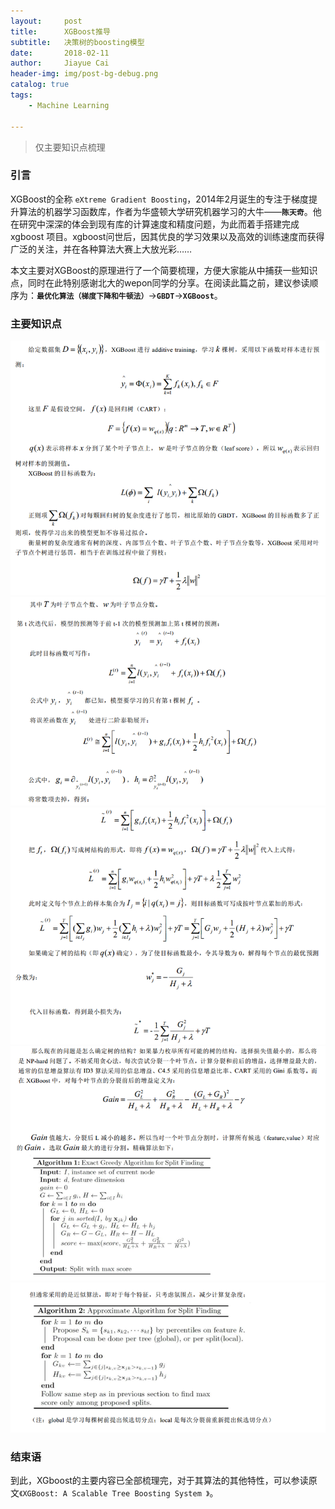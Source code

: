 ```yaml
---
layout:     post
title:      XGBoost推导
subtitle:   决策树的boosting模型
date:       2018-02-11
author:     Jiayue Cai
header-img: img/post-bg-debug.png
catalog: true
tags:
    - Machine Learning

---
```



> 仅主要知识点梳理

### 引言

XGBoost的全称 `eXtreme Gradient Boosting`，2014年2月诞生的专注于梯度提升算法的机器学习函数库，作者为华盛顿大学研究机器学习的大牛——**`陈天奇`**。他在研究中深深的体会到现有库的计算速度和精度问题，为此而着手搭建完成 xgboost 项目。xgboost问世后，因其优良的学习效果以及高效的训练速度而获得广泛的关注，并在各种算法大赛上大放光彩……

本文主要对XGBoost的原理进行了一个简要梳理，方便大家能从中捕获一些知识点，同时在此特别感谢北大的wepon同学的分享。在阅读此篇之前，建议参读顺序为：**`最优化算法（梯度下降和牛顿法）`**->**`GBDT`**->**`XGBoost`**。
 
### 主要知识点 

![](/img/post/20180211/1.png)
![](/img/post/20180211/2.png)
![](/img/post/20180211/3.png)
![](/img/post/20180211/4.png)
![](/img/post/20180211/5.png)
	
### 结束语

到此，XGboost的主要内容已全部梳理完，对于其算法的其他特性，可以参读原文`《XGBoost: A Scalable Tree Boosting System 》`。
	


